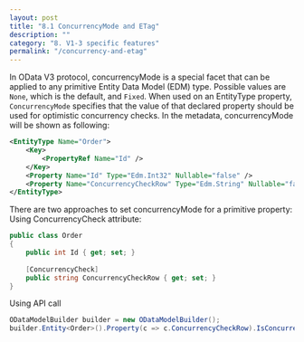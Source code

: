 ```yaml
---
layout: post
title: "8.1 ConcurrencyMode and ETag"
description: ""
category: "8. V1-3 specific features"
permalink: "/concurrency-and-etag"
---
```


In OData V3 protocol, concurrencyMode is a special facet that can be applied to any primitive Entity Data Model (EDM) type. Possible values are `None`, which is the default, and `Fixed`. When used on an EntityType property, `ConcurrencyMode` specifies that the value of that declared property should be used for optimistic concurrency checks. In the metadata, concurrencyMode will be shown as following:

```XML
<EntityType Name="Order">
    <Key>
        <PropertyRef Name="Id" />
    </Key>
    <Property Name="Id" Type="Edm.Int32" Nullable="false" />
    <Property Name="ConcurrencyCheckRow" Type="Edm.String" Nullable="false" ConcurrencyMode="Fixed" /> />  
</EntityType>
```

There are two approaches to set concurrencyMode for a primitive property:
Using ConcurrencyCheck attribute:

```C#
public class Order
{
    public int Id { get; set; }
    
    [ConcurrencyCheck]
    public string ConcurrencyCheckRow { get; set; }
}
```

Using API call

```C#
ODataModelBuilder builder = new ODataModelBuilder();
builder.Entity<Order>().Property(c => c.ConcurrencyCheckRow).IsConcurrencyToken;
```
